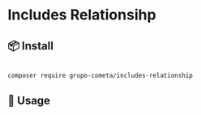 # Includes Relationsihp

## 📦 Install

```bash

composer require grupo-cometa/includes-relationship

```

## 🔨 Usage


```
